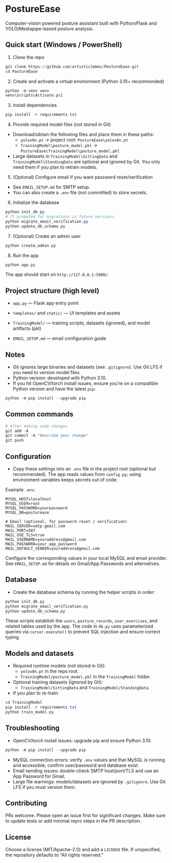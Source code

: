 # PostureEase

Computer-vision powered posture assistant built with Python/Flask and YOLO/Mediapipe-based posture analysis.

## Quick start (Windows / PowerShell)

1) Clone the repo

```powershell
git clone https://github.com/artisticJames/PostureEase.git
cd PostureEase
```

2) Create and activate a virtual environment (Python 3.10+ recommended)

```powershell
python -m venv venv
venv\Scripts\Activate.ps1
```

3) Install dependencies

```powershell
pip install -r requirements.txt
```

4) Provide required model files (not stored in Git)

- Download/obtain the following files and place them in these paths:
  - `yolov8n.pt` → project root: `PostureEase\yolov8n.pt`
  - `TrainingModel\posture_model.pkl` → `PostureEase\TrainingModel\posture_model.pkl`
- Large datasets in `TrainingModel\SittingData` and `TrainingModel\StandingData` are optional and ignored by Git. You only need them if you plan to retrain models.

5) (Optional) Configure email if you want password reset/verification

- See `EMAIL_SETUP.md` for SMTP setup.
- You can also create a `.env` file (not committed) to store secrets.

6) Initialize the database

```powershell
python init_db.py
# If prompted for migrations in future versions:
python migrate_email_verification.py
python update_db_schema.py
```

7) (Optional) Create an admin user

```powershell
python create_admin.py
```

8) Run the app

```powershell
python app.py
```

The app should start on `http://127.0.0.1:5000/`.

## Project structure (high level)

- `app.py` — Flask app entry point
- `templates/` and `static/` — UI templates and assets
- `TrainingModel/` — training scripts, datasets (ignored), and model artifacts (pkl)
  
- `EMAIL_SETUP.md` — email configuration guide

## Notes

- Git ignores large binaries and datasets (see `.gitignore`). Use Git LFS if you need to version model files.
- Python version: developed with Python 3.10.
- If you hit OpenCV/torch install issues, ensure you’re on a compatible Python version and have the latest `pip`:

```powershell
python -m pip install --upgrade pip
```

## Common commands

```powershell
# After making code changes
git add -A
git commit -m "Describe your change"
git push
```


## Configuration

- Copy these settings into an `.env` file in the project root (optional but recommended). The app reads values from `config.py`; using environment variables keeps secrets out of code.

Example `.env`:

```
MYSQL_HOST=localhost
MYSQL_USER=root
MYSQL_PASSWORD=yourpassword
MYSQL_DB=posturease

# Email (optional, for password reset / verification)
MAIL_SERVER=smtp.gmail.com
MAIL_PORT=587
MAIL_USE_TLS=true
MAIL_USERNAME=youraddress@gmail.com
MAIL_PASSWORD=your_app_password
MAIL_DEFAULT_SENDER=youraddress@gmail.com
```

Configure the corresponding values in your local MySQL and email provider. See `EMAIL_SETUP.md` for details on Gmail/App Passwords and alternatives.

## Database

- Create the database schema by running the helper scripts in order:

```powershell
python init_db.py
python migrate_email_verification.py
python update_db_schema.py
```

These scripts establish the `users`, `posture_records`, `user_exercises`, and related tables used by the app. The code in `db.py` uses parameterized queries via `cursor.execute()` to prevent SQL injection and ensure correct typing.

## Models and datasets

- Required runtime models (not stored in Git):
  - `yolov8n.pt` in the repo root.
  - `TrainingModel/posture_model.pkl` in the `TrainingModel` folder.
- Optional training datasets (ignored by Git):
  - `TrainingModel/SittingData` and `TrainingModel/StandingData`.
- If you plan to re-train:

```powershell
cd TrainingModel
pip install -r requirements.txt
python train_model.py
```

## Troubleshooting

- OpenCV/torch install issues: upgrade pip and ensure Python 3.10.

```powershell
python -m pip install --upgrade pip
```

- MySQL connection errors: verify `.env` values and that MySQL is running and accessible; confirm user/password and database exist.
- Email sending issues: double-check SMTP host/port/TLS and use an App Password for Gmail.
- Large file warnings: models/datasets are ignored by `.gitignore`. Use Git LFS if you must version them.

## Contributing

PRs welcome. Please open an issue first for significant changes. Make sure to update tests or add minimal repro steps in the PR description.

## License

Choose a license (MIT/Apache-2.0) and add a `LICENSE` file. If unspecified, the repository defaults to “All rights reserved.”


